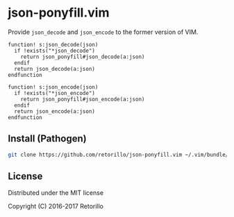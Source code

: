 # json-ponyfill.vim

Provide `json_decode` and `json_encode` to the former version of VIM.

```viml
function! s:json_decode(json)
  if !exists("*json_decode")
    return json_ponyfill#json_decode(a:json)
  endif
  return json_decode(a:json)
endfunction

function! s:json_encode(json)
  if !exists("*json_encode")
    return json_ponyfill#json_encode(a:json)
  endif
  return json_encode(a:json)
endfunction
```

## Install (Pathogen)

```bash
git clone https://github.com/retorillo/json-ponyfill.vim ~/.vim/bundle/json-ponyfill.vim
```

## License

Distributed under the MIT license

Copyright (C) 2016-2017 Retorillo
